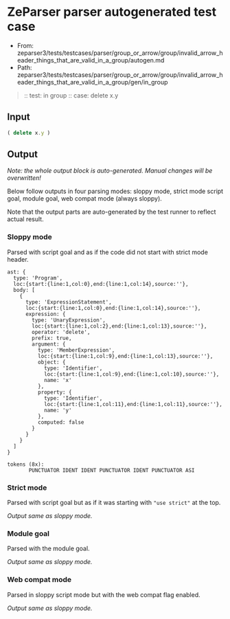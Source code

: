 # ZeParser parser autogenerated test case

- From: zeparser3/tests/testcases/parser/group_or_arrow/group/invalid_arrow_header_things_that_are_valid_in_a_group/autogen.md
- Path: zeparser3/tests/testcases/parser/group_or_arrow/group/invalid_arrow_header_things_that_are_valid_in_a_group/gen/in_group

> :: test: in group
> :: case: delete x.y

## Input


`````js
( delete x.y )
`````

## Output

_Note: the whole output block is auto-generated. Manual changes will be overwritten!_

Below follow outputs in four parsing modes: sloppy mode, strict mode script goal, module goal, web compat mode (always sloppy).

Note that the output parts are auto-generated by the test runner to reflect actual result.

### Sloppy mode

Parsed with script goal and as if the code did not start with strict mode header.

`````
ast: {
  type: 'Program',
  loc:{start:{line:1,col:0},end:{line:1,col:14},source:''},
  body: [
    {
      type: 'ExpressionStatement',
      loc:{start:{line:1,col:0},end:{line:1,col:14},source:''},
      expression: {
        type: 'UnaryExpression',
        loc:{start:{line:1,col:2},end:{line:1,col:13},source:''},
        operator: 'delete',
        prefix: true,
        argument: {
          type: 'MemberExpression',
          loc:{start:{line:1,col:9},end:{line:1,col:13},source:''},
          object: {
            type: 'Identifier',
            loc:{start:{line:1,col:9},end:{line:1,col:10},source:''},
            name: 'x'
          },
          property: {
            type: 'Identifier',
            loc:{start:{line:1,col:11},end:{line:1,col:11},source:''},
            name: 'y'
          },
          computed: false
        }
      }
    }
  ]
}

tokens (8x):
       PUNCTUATOR IDENT IDENT PUNCTUATOR IDENT PUNCTUATOR ASI
`````

### Strict mode

Parsed with script goal but as if it was starting with `"use strict"` at the top.

_Output same as sloppy mode._

### Module goal

Parsed with the module goal.

_Output same as sloppy mode._

### Web compat mode

Parsed in sloppy script mode but with the web compat flag enabled.

_Output same as sloppy mode._
